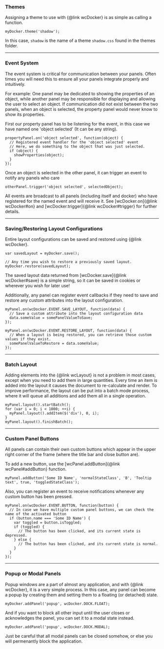 ### Themes ###
Assigning a theme to use with {@link wcDocker} is as simple as calling a function.

```
myDocker.theme('shadow');
```
In this case, `shadow` is the name of a theme `shadow.css` found in the themes folder.


****
### Event System ###
The event system is critical for communication between your panels.  Often times you will need this to ensure all your panels integrate properly and intuitively.

For example: One panel may be dedicated to showing the properties of an object, while another panel may be responsible for displaying and allowing the user to select an object.  If communication did not exist between the two panels, when an object is selected, the property panel would never know to show its properties.

First our property panel has to be listening for the event, in this case we have named one 'object selected' (It can be any string).

```
propertyPanel.on('object selected', function(object) {
  // Registered event handler for the 'object selected' event
  // Here, we do something to the object that was just selected.
  if (object) {
    showProperties(object);
  }
});

```
Once an object is selected in the other panel, it can trigger an event to notify any panels who care
```
otherPanel.trigger('object selected', selectedObject);
```
All events are broadcast to all panels (including itself and docker) who have registered for the named event and will receive it. See [wcDocker.on]{@link wcDocker#on} and [wcDocker.trigger]{@link wcDocker#trigger} for further details.


****
### Saving/Restoring Layout Configurations ###
Entire layout configurations can be saved and restored using {@link wcDocker}.

```
var savedLayout = myDocker.save();

// Any time you wish to restore a previously saved layout.
myDocker.restore(savedLayout);
```
The saved layout data returned from [wcDocker.save]{@link wcDocker#save} is a simple string, so it can be saved in cookies or wherever you wish for later use!

Additionally, any panel can register event callbacks if they need to save and restore any custom attributes into the layout configuration.

```
myPanel.on(wcDocker.EVENT.SAVE_LAYOUT, function(data) {
  // Save a custom attribute into the layout configuration data
  data.someValue = somePanelValueToSave;
});

myPanel.on(wcDocker.EVENT.RESTORE_LAYOUT, function(data) {
  // When a layout is being restored, you can retrieve those custom values if they exist.
  somePanelValueToRestore = data.someValue;
});
```

****
### Batch Layout ###
Adding elements into the {@link wcLayout} is not a problem in most cases, except when you need to add them in large quantities. Every time an item is added into the layout it causes the document to re-calculate and render. To improve performance, the layout can be put into a batch mode process, where it will queue all additions and add them all in a single operation.

```
myPanel.layout().startBatch();
for (var i = 0; i < 1000; ++i) {
  myPanel.layout().addItem($('div'), 0, i);
}
myPanel.layout().finishBatch();
```


****
### Custom Panel Buttons ###
All panels can contain their own custom buttons which appear in the upper right corner of the frame (where the title bar and close button are).

To add a new button, use the [wcPanel.addButton]{@link wcPanel#addButton} function.
```
myPanel.addButton('Some ID Name', 'normalStateClass', 'B', 'Tooltip text', true, 'toggledStateClass');
```

Also, you can register an event to receive notifications whenever any custom button has been pressed.
```
myPanel.on(wcDocker.EVENT.BUTTON, function(button) {
  // In case we have multiple custom panel buttons, we can check the name of the activated button
  if (button.name === 'Some ID Name') {
    var toggled = button.isToggled;
    if (toggled) {
      // The button has been clicked, and its current state is depressed.
    } else {
      // The button has been clicked, and its current state is normal.
    }
  }
});
```


****
### Popup or Modal Panels ###
Popup windows are a part of almost any application, and with {@link wcDocker}, it is a very simple process.  In this case, any panel can become a popup by creating them and setting them to a floating (or detached) state.
```
myDocker.addPanel('popup', wcDocker.DOCK.FLOAT);
```

And if you want to block all other input until the user closes or acknowledges the panel, you can set it to a modal state instead.
```
myDocker.addPanel('popup', wcDocker.DOCK.MODAL);
```

Just be careful that all modal panels can be closed somehow, or else you will permenantly block the application.